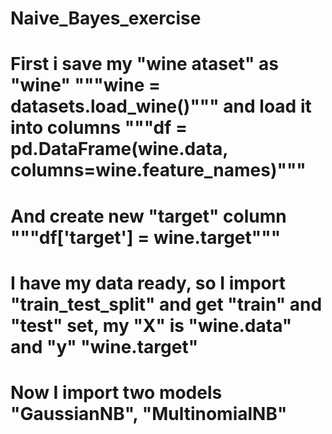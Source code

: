 # Naive_Bayes_exercise
# First i save my "wine ataset" as "wine" """wine = datasets.load_wine()""" and load it into columns """df = pd.DataFrame(wine.data, columns=wine.feature_names)"""
# And create new "target" column """df['target'] = wine.target"""
# I have my data ready, so I import "train_test_split" and get "train" and "test" set, my "X" is "wine.data" and "y" "wine.target"
# Now I import two models "GaussianNB", "MultinomialNB" 
